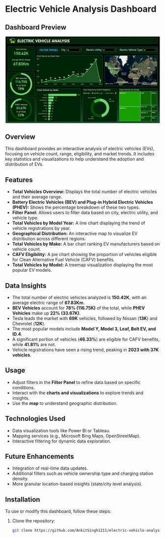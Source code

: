 # Electric Vehicle Analysis Dashboard

## Dashboard Preview
![Electric Vehicle Analysis](Screenshot%202025-02-12%20220744.png)
## Overview
This dashboard provides an interactive analysis of electric vehicles (EVs), focusing on vehicle count, range, eligibility, and market trends. It includes key statistics and visualizations to help understand the adoption and distribution of EVs.

## Features
- **Total Vehicles Overview:** Displays the total number of electric vehicles and their average range.
- **Battery Electric Vehicles (BEV) and Plug-in Hybrid Electric Vehicles (PHEV):** Shows the percentage breakdown of these two types.
- **Filter Panel:** Allows users to filter data based on city, electric utility, and vehicle type.
- **Total Vehicles by Model Year:** A line chart displaying the trend of vehicle registrations by year.
- **Geographical Distribution:** An interactive map to visualize EV distribution across different regions.
- **Total Vehicles by Make:** A bar chart ranking EV manufacturers based on vehicle count.
- **CAFV Eligibility:** A pie chart showing the proportion of vehicles eligible for Clean Alternative Fuel Vehicle (CAFV) benefits.
- **Total Vehicles by Model:** A treemap visualization displaying the most popular EV models.

## Data Insights
- The total number of electric vehicles analyzed is **150.42K**, with an average electric range of **67.83Km**.
- **BEV Vehicles** account for **78% (116.75K)** of the total, while **PHEV Vehicles** make up **22% (33.67K)**.
- Tesla leads the market with **69K** vehicles, followed by Nissan (**13K**) and Chevrolet (**12K**).
- The most popular models include **Model Y, Model 3, Leaf, Bolt EV, and ID.4**.
- A significant portion of vehicles (**46.33%**) are eligible for CAFV benefits, while **41.81%** are not.
- Vehicle registrations have seen a rising trend, peaking in **2023 with 37K vehicles**.

## Usage
- Adjust filters in the **Filter Panel** to refine data based on specific conditions.
- Interact with the **charts and visualizations** to explore trends and insights.
- Use the **map** to understand geographic distribution.

## Technologies Used
- Data visualization tools like Power BI or Tableau.
- Mapping services (e.g., Microsoft Bing Maps, OpenStreetMap).
- Interactive filtering for dynamic data exploration.

## Future Enhancements
- Integration of real-time data updates.
- Additional filters such as vehicle ownership type and charging station density.
- More granular location-based insights (state/city level analysis).

## Installation
To use or modify this dashboard, follow these steps:
1. Clone the repository:
   ```sh
   git clone https://github.com/AnkitSingh1211/electric-vehicle-analysis.git
